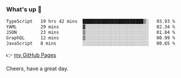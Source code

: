 ### What's up 👋

<!--START_SECTION:waka-->

```txt
TypeScript   19 hrs 42 mins  ███████████████████████▒░   93.93 %
YAML         29 mins         ▓░░░░░░░░░░░░░░░░░░░░░░░░   02.34 %
JSON         23 mins         ▒░░░░░░░░░░░░░░░░░░░░░░░░   01.84 %
GraphQL      12 mins         ▒░░░░░░░░░░░░░░░░░░░░░░░░   00.99 %
JavaScript   8 mins          ░░░░░░░░░░░░░░░░░░░░░░░░░   00.65 %
```

<!--END_SECTION:waka-->

👉 [my GitHub Pages](https://ykzhukian.github.io)

Cheers, have a great day.

